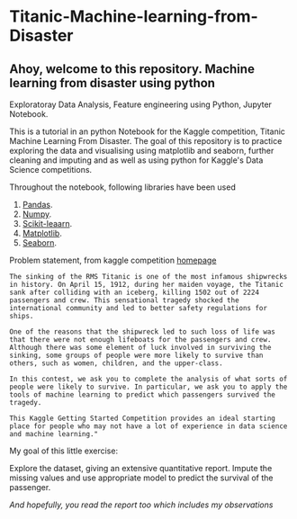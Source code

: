 # Titanic-Machine-learning-from-Disaster
## Ahoy, welcome to this repository. Machine learning from disaster using python

Exploratoray Data Analysis, Feature engineering using Python, Jupyter Notebook.

This is a tutorial in an python Notebook for the Kaggle competition, Titanic Machine Learning From Disaster. The goal of this repository is to practice exploring the data and visualising using matplotlib and seaborn, further cleaning and imputing and as well as using python for Kaggle's Data Science competitions.

Throughout the notebook, following libraries have been used

1. [Pandas](https://pandas.pydata.org/).
2. [Numpy](https://numpy.org/).
3. [Scikit-leaarn](https://scikit-learn.org/stable/).
4. [Matplotlib](https://matplotlib.org/).
5. [Seaborn](https://seaborn.pydata.org/).

Problem statement, from kaggle competition [homepage](https://www.kaggle.com/c/titanic)



    The sinking of the RMS Titanic is one of the most infamous shipwrecks in history. On April 15, 1912, during her maiden voyage, the Titanic sank after colliding with an iceberg, killing 1502 out of 2224 passengers and crew. This sensational tragedy shocked the international community and led to better safety regulations for ships.

    One of the reasons that the shipwreck led to such loss of life was that there were not enough lifeboats for the passengers and crew. Although there was some element of luck involved in surviving the sinking, some groups of people were more likely to survive than others, such as women, children, and the upper-class.

    In this contest, we ask you to complete the analysis of what sorts of people were likely to survive. In particular, we ask you to apply the tools of machine learning to predict which passengers survived the tragedy.

    This Kaggle Getting Started Competition provides an ideal starting place for people who may not have a lot of experience in data science and machine learning."

My goal of this little exercise:

Explore the dataset, giving an extensive quantitative report. Impute the missing values and use appropriate model to predict the survival of the passenger. 

_And hopefully, you read the report too which includes my observations_
